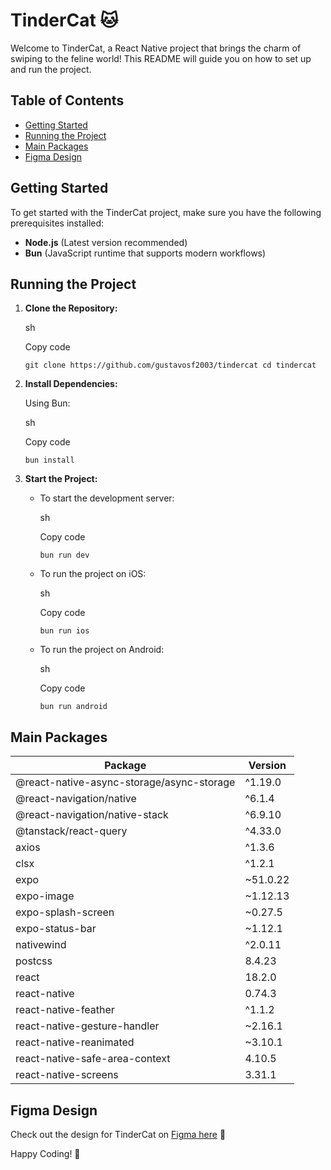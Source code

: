 # TinderCat 🐱

Welcome to TinderCat, a React Native project that brings the charm of swiping to the feline world! This README will guide you on how to set up and run the project.

## Table of Contents

*   [Getting Started](#getting-started)
*   [Running the Project](#running-the-project)
*   [Main Packages](#main-packages)
*   [Figma Design](#figma-design)

## Getting Started

To get started with the TinderCat project, make sure you have the following prerequisites installed:

*   **Node.js** (Latest version recommended)
*   **Bun** (JavaScript runtime that supports modern workflows)

## Running the Project

1.  **Clone the Repository:**

    sh

    Copy code

    `git clone https://github.com/gustavosf2003/tindercat cd tindercat`

2.  **Install Dependencies:**

    Using Bun:

    sh

    Copy code

    `bun install`

3.  **Start the Project:**

    *   To start the development server:

        sh

        Copy code

        `bun run dev`

    *   To run the project on iOS:

        sh

        Copy code

        `bun run ios`

    *   To run the project on Android:

        sh

        Copy code

        `bun run android`




## Main Packages

| Package | Version |
| --- | --- |
| @react-native-async-storage/async-storage | ^1.19.0 |
| @react-navigation/native | ^6.1.4 |
| @react-navigation/native-stack | ^6.9.10 |
| @tanstack/react-query | ^4.33.0 |
| axios | ^1.3.6 |
| clsx | ^1.2.1 |
| expo | ~51.0.22 |
| expo-image | ~1.12.13 |
| expo-splash-screen | ~0.27.5 |
| expo-status-bar | ~1.12.1 |
| nativewind | ^2.0.11 |
| postcss | 8.4.23 |
| react | 18.2.0 |
| react-native | 0.74.3 |
| react-native-feather | ^1.1.2 |
| react-native-gesture-handler | ~2.16.1 |
| react-native-reanimated | ~3.10.1 |
| react-native-safe-area-context | 4.10.5 |
| react-native-screens | 3.31.1 |

## Figma Design

Check out the design for TinderCat on [Figma here](https://www.figma.com/design/QKSnYUt7BqSWN6sL0dBFZE/cat-tinder?node-id=0-1&t=s07WUFepO3YEr22j-0) 🎨

Happy Coding! 🚀